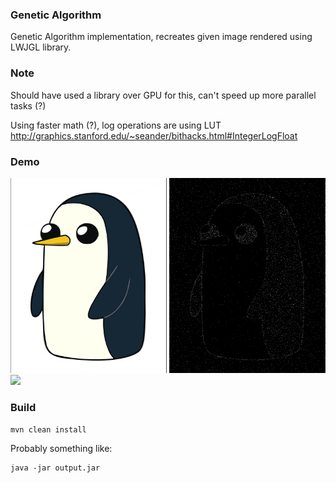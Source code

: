 ### Genetic Algorithm

Genetic Algorithm implementation, recreates given image rendered using LWJGL library.

### Note

Should have used a library over GPU for this, can't speed up more parallel tasks (?)

Using faster math (?), log operations are using LUT http://graphics.stanford.edu/~seander/bithacks.html#IntegerLogFloat

### Demo

<p float="left">
  <img src="./peng.png" width="250" />
  <img src="/img.png" width="250" /> 
  <img src="/img1.png" width="250" /> 
</p>

### Build

```shell
mvn clean install
```

Probably something like:

```shell
java -jar output.jar
```

